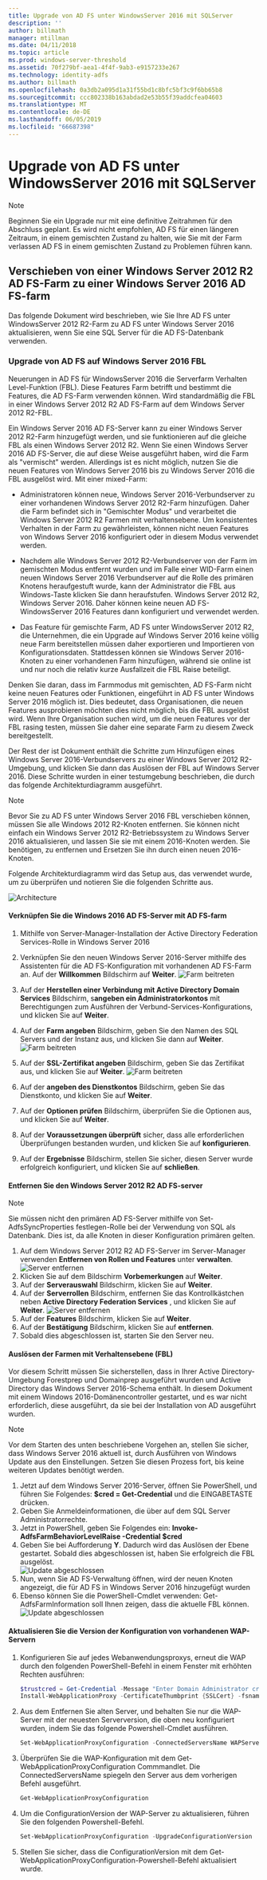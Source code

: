 ```yaml
---
title: Upgrade von AD FS unter WindowsServer 2016 mit SQLServer
description: ''
author: billmath
manager: mtillman
ms.date: 04/11/2018
ms.topic: article
ms.prod: windows-server-threshold
ms.assetid: 70f279bf-aea1-4f4f-9ab3-e9157233e267
ms.technology: identity-adfs
ms.author: billmath
ms.openlocfilehash: 0a3db2a095d1a31f55bd1c8bfc5bf3c9f6bb65b8
ms.sourcegitcommit: ccc802338b163abdad2e53b55f39addcfea04603
ms.translationtype: MT
ms.contentlocale: de-DE
ms.lasthandoff: 06/05/2019
ms.locfileid: "66687398"
---
```

# <a name="upgrading-to-ad-fs-in-windows-server-2016-with-sql-server"></a>Upgrade von AD FS unter WindowsServer 2016 mit SQLServer


> [!NOTE]  
> Beginnen Sie ein Upgrade nur mit eine definitive Zeitrahmen für den Abschluss geplant. Es wird nicht empfohlen, AD FS für einen längeren Zeitraum, in einem gemischten Zustand zu halten, wie Sie mit der Farm verlassen AD FS in einem gemischten Zustand zu Problemen führen kann.


## <a name="moving-from-a-windows-server-2012-r2-ad-fs-farm-to-a-windows-server-2016-ad-fs-farm"></a>Verschieben von einer Windows Server 2012 R2 AD FS-Farm zu einer Windows Server 2016 AD FS-farm  
Das folgende Dokument wird beschrieben, wie Sie Ihre AD FS unter WindowsServer 2012 R2-Farm zu AD FS unter Windows Server 2016 aktualisieren, wenn Sie eine SQL Server für die AD FS-Datenbank verwenden.  

### <a name="upgrading-ad-fs-to-windows-server-2016-fbl"></a>Upgrade von AD FS auf Windows Server 2016 FBL  
Neuerungen in AD FS für WindowsServer 2016 die Serverfarm Verhalten Level-Funktion (FBL).   Diese Features Farm betrifft und bestimmt die Features, die AD FS-Farm verwenden können.   Wird standardmäßig die FBL in einer Windows Server 2012 R2 AD FS-Farm auf dem Windows Server 2012 R2-FBL.  

Ein Windows Server 2016 AD FS-Server kann zu einer Windows Server 2012 R2-Farm hinzugefügt werden, und sie funktionieren auf die gleiche FBL als einen Windows Server 2012 R2.  Wenn Sie einen Windows Server 2016 AD FS-Server, die auf diese Weise ausgeführt haben, wird die Farm als "vermischt" werden.  Allerdings ist es nicht möglich, nutzen Sie die neuen Features von Windows Server 2016 bis zu Windows Server 2016 die FBL ausgelöst wird.  Mit einer mixed-Farm:  

-   Administratoren können neue, Windows Server 2016-Verbundserver zu einer vorhandenen Windows Server 2012 R2-Farm hinzufügen.  Daher die Farm befindet sich in "Gemischter Modus" und verarbeitet die Windows Server 2012 R2 Farmen mit verhaltensebene.  Um konsistentes Verhalten in der Farm zu gewährleisten, können nicht neuen Features von Windows Server 2016 konfiguriert oder in diesem Modus verwendet werden.  

-   Nachdem alle Windows Server 2012 R2-Verbundserver von der Farm im gemischten Modus entfernt wurden und im Falle einer WID-Farm einen neuen Windows Server 2016 Verbundserver auf die Rolle des primären Knotens heraufgestuft wurde, kann der Administrator die FBL aus Windows-Taste klicken Sie dann heraufstufen. Windows Server 2012 R2, Windows Server 2016.  Daher können keine neuen AD FS-WindowsServer 2016 Features dann konfiguriert und verwendet werden.  

-   Das Feature für gemischte Farm, AD FS unter WindowsServer 2012 R2, die Unternehmen, die ein Upgrade auf Windows Server 2016 keine völlig neue Farm bereitstellen müssen daher exportieren und Importieren von Konfigurationsdaten.  Stattdessen können sie Windows Server 2016-Knoten zu einer vorhandenen Farm hinzufügen, während sie online ist und nur noch die relativ kurze Ausfallzeit die FBL Raise beteiligt.  

Denken Sie daran, dass im Farmmodus mit gemischten, AD FS-Farm nicht keine neuen Features oder Funktionen, eingeführt in AD FS unter Windows Server 2016 möglich ist.  Dies bedeutet, dass Organisationen, die neuen Features ausprobieren möchten dies nicht möglich, bis die FBL ausgelöst wird.  Wenn Ihre Organisation suchen wird, um die neuen Features vor der FBL rasing testen, müssen Sie daher eine separate Farm zu diesem Zweck bereitgestellt.  

Der Rest der ist Dokument enthält die Schritte zum Hinzufügen eines Windows Server 2016-Verbundservers zu einer Windows Server 2012 R2-Umgebung, und klicken Sie dann das Auslösen der FBL auf Windows Server 2016.  Diese Schritte wurden in einer testumgebung beschrieben, die durch das folgende Architekturdiagramm ausgeführt.  

> [!NOTE]  
> Bevor Sie zu AD FS unter Windows Server 2016 FBL verschieben können, müssen Sie alle Windows 2012 R2-Knoten entfernen.  Sie können nicht einfach ein Windows Server 2012 R2-Betriebssystem zu Windows Server 2016 aktualisieren, und lassen Sie sie mit einem 2016-Knoten werden.  Sie benötigen, zu entfernen und Ersetzen Sie ihn durch einen neuen 2016-Knoten.  

Folgende Architekturdiagramm wird das Setup aus, das verwendet wurde, um zu überprüfen und notieren Sie die folgenden Schritte aus.

![Architecture](media/Upgrading-to-AD-FS-in-Windows-Server-2016-SQL/arch.png)


#### <a name="join-the-windows-2016-ad-fs-server-to-the-ad-fs-farm"></a>Verknüpfen Sie die Windows 2016 AD FS-Server mit AD FS-farm

1.  Mithilfe von Server-Manager-Installation der Active Directory Federation Services-Rolle in Windows Server 2016  

2.  Verknüpfen Sie den neuen Windows Server 2016-Server mithilfe des Assistenten für die AD FS-Konfiguration mit vorhandenen AD FS-Farm an.  Auf der **Willkommen** Bildschirm auf **Weiter**.
 ![Farm beitreten](media/Upgrading-to-AD-FS-in-Windows-Server-2016-SQL/configure1.png)  
3.  Auf der **Herstellen einer Verbindung mit Active Directory Domain Services** Bildschirm, s**angeben ein Administratorkontos** mit Berechtigungen zum Ausführen der Verbund-Services-Konfigurations, und klicken Sie auf **Weiter**.
4.  Auf der **Farm angeben** Bildschirm, geben Sie den Namen des SQL Servers und der Instanz aus, und klicken Sie dann auf **Weiter**.
![Farm beitreten](media/Upgrading-to-AD-FS-in-Windows-Server-2016-SQL/configure3.png)
5.  Auf der **SSL-Zertifikat angeben** Bildschirm, geben Sie das Zertifikat aus, und klicken Sie auf **Weiter**.
![Farm beitreten](media/Upgrading-to-AD-FS-in-Windows-Server-2016-SQL/configure4.png)
6.  Auf der **angeben des Dienstkontos** Bildschirm, geben Sie das Dienstkonto, und klicken Sie auf **Weiter**.
7.  Auf der **Optionen prüfen** Bildschirm, überprüfen Sie die Optionen aus, und klicken Sie auf **Weiter**.
8.  Auf der **Voraussetzungen überprüft** sicher, dass alle erforderlichen Überprüfungen bestanden wurden, und klicken Sie auf **konfigurieren**.
9.  Auf der **Ergebnisse** Bildschirm, stellen Sie sicher, diesen Server wurde erfolgreich konfiguriert, und klicken Sie auf **schließen**.


#### <a name="remove-the-windows-server-2012-r2-ad-fs-server"></a>Entfernen Sie den Windows Server 2012 R2 AD FS-server

>[!NOTE]
>Sie müssen nicht den primären AD FS-Server mithilfe von Set-AdfsSyncProperties festlegen-Rolle bei der Verwendung von SQL als Datenbank.  Dies ist, da alle Knoten in dieser Konfiguration primären gelten.

1.  Auf dem Windows Server 2012 R2 AD FS-Server im Server-Manager verwenden **Entfernen von Rollen und Features** unter **verwalten**.
![Server entfernen](media/Upgrading-to-AD-FS-in-Windows-Server-2016-SQL/remove1.png)
2.  Klicken Sie auf dem Bildschirm **Vorbemerkungen** auf **Weiter**.
3.  Auf der **Serverauswahl** Bildschirm, klicken Sie auf **Weiter**.
4.  Auf der **Serverrollen** Bildschirm, entfernen Sie das Kontrollkästchen neben **Active Directory Federation Services** , und klicken Sie auf **Weiter**.
![Server entfernen](media/Upgrading-to-AD-FS-in-Windows-Server-2016-SQL/remove2.png)
5.  Auf der **Features** Bildschirm, klicken Sie auf **Weiter**.
6.  Auf der **Bestätigung** Bildschirm, klicken Sie auf **entfernen**.
7.  Sobald dies abgeschlossen ist, starten Sie den Server neu.

#### <a name="raise-the-farm-behavior-level-fbl"></a>Auslösen der Farmen mit Verhaltensebene (FBL)
Vor diesem Schritt müssen Sie sicherstellen, dass in Ihrer Active Directory-Umgebung Forestprep und Domainprep ausgeführt wurden und Active Directory das Windows Server 2016-Schema enthält.  In diesem Dokument mit einem Windows 2016-Domänencontroller gestartet, und es war nicht erforderlich, diese ausgeführt, da sie bei der Installation von AD ausgeführt wurden.

>[!NOTE]
>Vor dem Starten des unten beschriebene Vorgehen an, stellen Sie sicher, dass Windows Server 2016 aktuell ist, durch Ausführen von Windows Update aus den Einstellungen.  Setzen Sie diesen Prozess fort, bis keine weiteren Updates benötigt werden.

1. Jetzt auf dem Windows Server 2016-Server, öffnen Sie PowerShell, und führen Sie Folgendes: **$cred = Get-Credential** und die EINGABETASTE drücken.
2. Geben Sie Anmeldeinformationen, die über auf dem SQL Server Administratorrechte.
3. Jetzt in PowerShell, geben Sie Folgendes ein: **Invoke-AdfsFarmBehaviorLevelRaise -Credential $cred**
2. Geben Sie bei Aufforderung **Y**.  Dadurch wird das Auslösen der Ebene gestartet.  Sobald dies abgeschlossen ist, haben Sie erfolgreich die FBL ausgelöst.  
![Update abgeschlossen](media/Upgrading-to-AD-FS-in-Windows-Server-2016-SQL/finish1.png)
3. Nun, wenn Sie AD FS-Verwaltung öffnen, wird der neuen Knoten angezeigt, die für AD FS in Windows Server 2016 hinzugefügt wurden  
4. Ebenso können Sie die PowerShell-Cmdlet verwenden:  Get-AdfsFarmInformation soll Ihnen zeigen, dass die aktuelle FBL können.  
![Update abgeschlossen](media/Upgrading-to-AD-FS-in-Windows-Server-2016-SQL/finish2.png)

#### <a name="upgrade-the-configuration-version-of-existing-wap-servers"></a>Aktualisieren Sie die Version der Konfiguration von vorhandenen WAP-Servern
1. Konfigurieren Sie auf jedes Webanwendungsproxys, erneut die WAP durch den folgenden PowerShell-Befehl in einem Fenster mit erhöhten Rechten ausführen:  
    ```powershell
    $trustcred = Get-Credential -Message "Enter Domain Administrator credentials"
    Install-WebApplicationProxy -CertificateThumbprint {SSLCert} -fsname fsname -FederationServiceTrustCredential $trustcred  
    ```
2. Aus dem Entfernen Sie alten Server, und behalten Sie nur die WAP-Server mit der neuesten Serverversion, die oben neu konfiguriert wurden, indem Sie das folgende Powershell-Cmdlet ausführen.
    ```powershell
    Set-WebApplicationProxyConfiguration -ConnectedServersName WAPServerName1, WAPServerName2
    ```
3. Überprüfen Sie die WAP-Konfiguration mit dem Get-WebApplicationProxyConfiguration Commmandlet. Die ConnectedServersName spiegeln den Server aus dem vorherigen Befehl ausgeführt.
    ```powershell
    Get-WebApplicationProxyConfiguration
    ```
4. Um die ConfigurationVersion der WAP-Server zu aktualisieren, führen Sie den folgenden Powershell-Befehl.
    ```powershell
    Set-WebApplicationProxyConfiguration -UpgradeConfigurationVersion
    ```
5. Stellen Sie sicher, dass die ConfigurationVersion mit dem Get-WebApplicationProxyConfiguration-Powershell-Befehl aktualisiert wurde.
